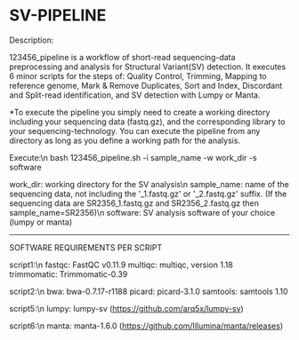 # SV-PIPELINE

Description:

123456_pipeline is a workflow of short-read sequencing-data preprocessing and analysis for Structural Variant(SV) detection. It executes 6 minor scripts for the steps of: Quality Control, Trimming, Mapping to reference genome, Mark & Remove Duplicates, Sort and Index, Discordant and Split-read identification, and SV detection with Lumpy or Manta.

*To execute the pipeline you simply need to create a working directory including your sequencing data (fastq.gz), and the corresponding library to your sequencing-technology. You can execute the pipeline from any directory as long as you define a working path for the analysis.


Execute:\n
bash 123456_pipeline.sh -i sample_name -w work_dir -s software

work_dir: working directory for the SV analysis\n
sample_name: name of the sequencing data, not including the '_1.fastq.gz' or '_2.fastq.gz' suffix. (If the sequencing data are SR2356_1.fastq.gz and SR2356_2.fastq.gz then sample_name=SR2356)\n
software: SV analysis software of your choice (lumpy or manta)

--------------------------------------------------------------------------------------------------------------------------------------------------------------------

SOFTWARE REQUIREMENTS PER SCRIPT

script1:\n
fastqc: FastQC v0.11.9
multiqc: multiqc, version 1.18
trimmomatic: Trimmomatic-0.39


script2:\n
bwa: bwa-0.7.17-r1188
picard: picard-3.1.0
samtools: samtools 1.10


script5:\n
lumpy: lumpy-sv (https://github.com/arq5x/lumpy-sv)


script6:\n
manta: manta-1.6.0 (https://github.com/Illumina/manta/releases)


